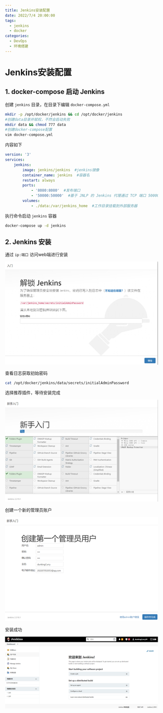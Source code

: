 ```yaml
---
title: Jenkins安装配置
date: 2022/7/4 20:00:00
tags: 
  - jenkins
  - docker
categories: 
  - DevOps
  - 环境搭建
---
```


# Jenkins安装配置



## 1. docker-compose 启动 Jenkins

创建 `jenkins` 目录，在目录下编辑 `docker-compose.yml` 

```bash
mkdir -p /opt/docker/jenkins && cd /opt/docker/jenkins
#创建data目录并赋权，不然会启动失败
mkdir data && chmod 777 data
#创建docker-compose配置
vim docker-compose.yml
```

内容如下

```yaml
version: '3'
services:
    jenkins:
        image: jenkins/jenkins  #jenkins镜像
        container_name: jenkins  #容器名
        restart: always
        ports:
        	- '8080:8080'  #发布端口
            - '50000:50000'  #基于 JNLP 的 Jenkins 代理通过 TCP 端口 50000 与 Jenkins master 进行通信
        volumes:
        	- ./data:/var/jenkins_home  #工作目录挂载到外部服务器
```

执行命令启动 `jenkins` 容器

```bash
docker-compose up -d jenkins
```



## 2. Jenkins 安装

通过 `ip:端口` 访问web端进行安装

![1657024634835](../blog-assets/Jenkins安装配置及实现CI/1657024634835.png)

查看日志获取初始密码

```bash
cat /opt/docker/jenkins/data/secrets/initialAdminPassword 
```

选择推荐插件，等待安装完成

![1657025555952](../blog-assets/Jenkins安装配置及实现CI/1657025555952.png)

创建一个新的管理员账户

![1657025661533](../blog-assets/Jenkins安装配置及实现CI/1657025661533.png)

安装成功

![1657025778183](../blog-assets/Jenkins安装配置及实现CI/1657025778183.png)